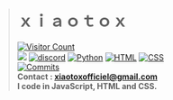 > # **ｘｉａｏｔｏｘ**<br>
> [![Visitor Count](https://profile-counter.glitch.me/{xiaotox}/count.svg)](https://www.youtube.com/channel/UCVK1QxuUTVgv_tDlFA8ZOmw)<br>
> [![](https://komarev.com/ghpvc/?username=xiaotox)](https://www.youtube.com/channel/UCVK1QxuUTVgv_tDlFA8ZOmw)
> [![discord](https://discord.com/api/guilds/267624335836053506/widget.png)](https://www.youtube.com/channel/UCVK1QxuUTVgv_tDlFA8ZOmw)
> [![Python](https://img.shields.io/badge/-Python-000000?style=flat&logo=python)](https://www.youtube.com/channel/UCVK1QxuUTVgv_tDlFA8ZOmw)
> [![HTML](https://img.shields.io/badge/-HTML-000000?style=flat&logo=html5)](https://www.youtube.com/channel/UCVK1QxuUTVgv_tDlFA8ZOmw)
> [![CSS](https://img.shields.io/badge/-CSS-000000?style=flat&logo=css3)](https://www.youtube.com/channel/UCVK1QxuUTVgv_tDlFA8ZOmw)<br>
[![Commits](https://github-readme-stats.vercel.app/api?username=venaxyt&include_all_commits=true&count_private=true&show_icons=true&theme=midnight-purple)](https://www.youtube.com/channel/UCVK1QxuUTVgv_tDlFA8ZOmw)<br>
> **Contact : xiaotoxofficiel@gmail.com**<br>
> **I code in JavaScript, HTML and CSS.**<br>
